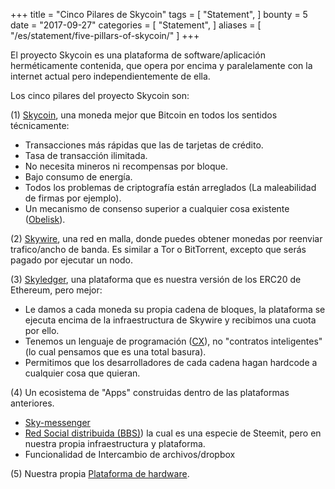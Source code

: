 +++
title = "Cinco Pilares de Skycoin"
tags = [
    "Statement",
]
bounty = 5
date = "2017-09-27"
categories = [
    "Statement",
]
aliases = [
	"/es/statement/five-pillars-of-skycoin/"
]
+++

El proyecto Skycoin es una plataforma de software/aplicación herméticamente contenida,
que opera por encima y paralelamente con la internet actual pero independientemente de ella.

Los cinco pilares del proyecto Skycoin son:

(1) [Skycoin](https://github.com/skycoin/skycoin), una moneda mejor que Bitcoin en todos los sentidos técnicamente:

 - Transacciones más rápidas que las de tarjetas de crédito.
 - Tasa de transacción ilimitada.
 - No necesita mineros ni recompensas por bloque.
 - Bajo consumo de energía.
 - Todos los problemas de criptografía están arreglados (La maleabilidad de firmas por ejemplo).
 - Un mecanismo de consenso superior a cualquier cosa existente
   ([Obelisk](/statement/obelisk-the-skycoin-consensus-algorithm/)).

(2) [Skywire](/tags/skywire/), una red en malla, donde puedes obtener
monedas por reenviar trafico/ancho de banda. Es similar a Tor o BitTorrent,
excepto que serás pagado por ejecutar un nodo.

(3) [Skyledger](https://www.skyledger.net),  una plataforma que es nuestra versión
de los ERC20 de Ethereum, pero mejor:

 - Le damos a cada moneda su propia cadena de bloques,
 la plataforma se ejecuta encima de la infraestructura
 de Skywire y recibimos una cuota por ello.
 - Tenemos un lenguaje de programación ([CX](/overview/cx-overview/)),
 no "contratos inteligentes" (lo cual pensamos que es una total basura).
 - Permitimos que los desarrolladores de cada cadena hagan hardcode a
 cualquier cosa que quieran.

(4) Un ecosistema de "Apps" construidas dentro de las plataformas anteriores.

 - [Sky-messenger](http://messenger.skycoin.net/)
 - [Red Social distribuida (BBS)](https://github.com/skycoin/bbs))
   la cual es una especie de Steemit, pero en nuestra propia infraestructura y plataforma.
 - Funcionalidad de Intercambio de archivos/dropbox

(5) Nuestra propia [Plataforma de hardware](/statement/skywire-miner-hardware-for-the-next-internet/).
